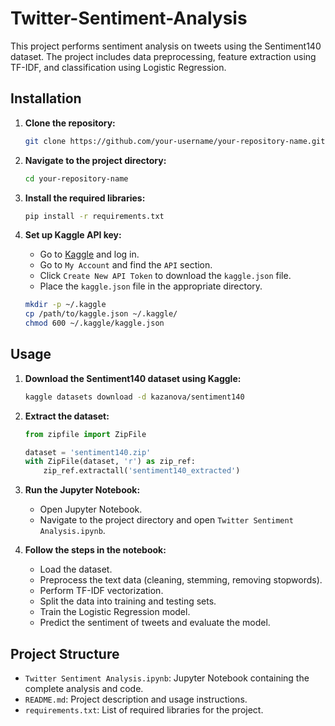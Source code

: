 # Twitter-Sentiment-Analysis
This project performs sentiment analysis on tweets using the Sentiment140 dataset. The project includes data preprocessing, feature extraction using TF-IDF, and classification using Logistic Regression.

## Installation

1. **Clone the repository:**
    ```sh
    git clone https://github.com/your-username/your-repository-name.git
    ```

2. **Navigate to the project directory:**
    ```sh
    cd your-repository-name
    ```

3. **Install the required libraries:**
    ```sh
    pip install -r requirements.txt
    ```

4. **Set up Kaggle API key:**
    - Go to [Kaggle](https://www.kaggle.com) and log in.
    - Go to `My Account` and find the `API` section.
    - Click `Create New API Token` to download the `kaggle.json` file.
    - Place the `kaggle.json` file in the appropriate directory.

    ```sh
    mkdir -p ~/.kaggle
    cp /path/to/kaggle.json ~/.kaggle/
    chmod 600 ~/.kaggle/kaggle.json
    ```

## Usage

1. **Download the Sentiment140 dataset using Kaggle:**
    ```sh
    kaggle datasets download -d kazanova/sentiment140
    ```

2. **Extract the dataset:**
    ```python
    from zipfile import ZipFile

    dataset = 'sentiment140.zip'
    with ZipFile(dataset, 'r') as zip_ref:
        zip_ref.extractall('sentiment140_extracted')
    ```

3. **Run the Jupyter Notebook:**
    - Open Jupyter Notebook.
    - Navigate to the project directory and open `Twitter Sentiment Analysis.ipynb`.

4. **Follow the steps in the notebook:**
    - Load the dataset.
    - Preprocess the text data (cleaning, stemming, removing stopwords).
    - Perform TF-IDF vectorization.
    - Split the data into training and testing sets.
    - Train the Logistic Regression model.
    - Predict the sentiment of tweets and evaluate the model.

## Project Structure

- `Twitter Sentiment Analysis.ipynb`: Jupyter Notebook containing the complete analysis and code.
- `README.md`: Project description and usage instructions.
- `requirements.txt`: List of required libraries for the project.
